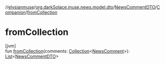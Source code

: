 //[elysianmuse](../../../../index.md)/[org.darkSolace.muse.news.model.dto](../../index.md)/[NewsCommentDTO](../index.md)/[Companion](index.md)/[fromCollection](from-collection.md)

# fromCollection

[jvm]\
fun [fromCollection](from-collection.md)(comments: [Collection](https://kotlinlang.org/api/latest/jvm/stdlib/kotlin.collections/-collection/index.html)&lt;[NewsComment](../../../org.darkSolace.muse.news.model/-news-comment/index.md)&gt;): [List](https://kotlinlang.org/api/latest/jvm/stdlib/kotlin.collections/-list/index.html)&lt;[NewsCommentDTO](../index.md)&gt;
